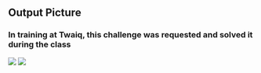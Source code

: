 
## Output Picture 
### In training at Twaiq, this challenge was requested and solved it during the class
 
<img src = "https://h.top4top.io/p_19491irg61.png" >

<img src = "https://b.top4top.io/p_19496eows1.png" >




